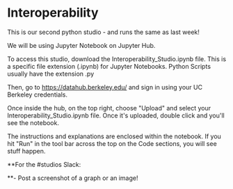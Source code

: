 # Interoperability

This is our second python studio - and runs the same as last week!

We will be using Jupyter Notebook on Jupyter Hub.

To access this studio, download the Interoperability_Studio.ipynb file. This is a specific file extension (.ipynb) for Jupyter Notebooks. Python Scripts usually have the extension .py

Then, go to https://datahub.berkeley.edu/ and sign in using your UC Berkeley credentials.

Once inside the hub, on the top right, choose "Upload" and select your Interoperability_Studio.ipynb file. Once it's uploaded, double click and you'll see the notebook.

The instructions and explanations are enclosed within the notebook. If you hit "Run" in the tool bar across the top on the Code sections, you will see stuff happen. 

**For the #studios Slack: 

**- Post a screenshot of a graph or an image!
